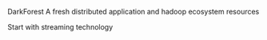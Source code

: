 
DarkForest
A fresh distributed application and hadoop ecosystem resources

Start with streaming technology
